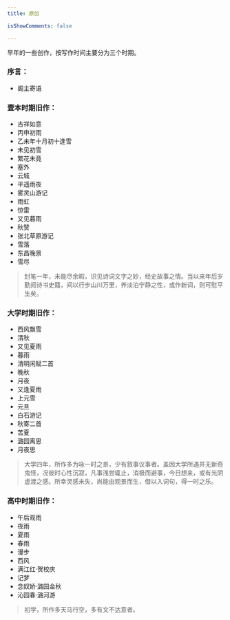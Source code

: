 ```yaml
---
title: 原创

isShowComments: false

---
```


早年的一些创作，按写作时间主要分为三个时期。

### 序言：
 * <router-link to="/blogs/article/阁主寄语">阁主寄语</router-link>

### 壹本时期旧作：
 * <router-link to="/blogs/article/eben/吉祥如意">吉祥如意</router-link>
 * <router-link to="/blogs/article/eben/丙申初雨">丙申初雨</router-link>
 * <router-link to="/blogs/article/eben/乙未年十月初十逢雪">乙未年十月初十逢雪</router-link>
 * <router-link to="/blogs/article/eben/未见初雪">未见初雪</router-link>
 * <router-link to="/blogs/article/eben/繁花未竟">繁花未竟</router-link>
 * <router-link to="/blogs/article/eben/塞外">塞外</router-link>
 * <router-link to="/blogs/article/eben/云城">云城</router-link>
 * <router-link to="/blogs/article/eben/平遥雨夜">平遥雨夜</router-link>
 * <router-link to="/blogs/article/eben/雾灵山游记">雾灵山游记</router-link>
 * <router-link to="/blogs/article/eben/雨虹">雨虹</router-link>
 * <router-link to="/blogs/article/eben/惊雷">惊雷</router-link>
 * <router-link to="/blogs/article/eben/又见暮雨">又见暮雨</router-link>
 * <router-link to="/blogs/article/eben/秋赞">秋赞</router-link>
 * <router-link to="/blogs/article/eben/张北草原游记">张北草原游记</router-link>
 * <router-link to="/blogs/article/eben/雪落">雪落</router-link>
 * <router-link to="/blogs/article/eben/东昌晚景">东昌晚景</router-link>
 * <router-link to="/blogs/article/eben/雪尽">雪尽</router-link>

> 封笔一年，未能尽余暇，识见诗词文字之妙，经史故事之情。当以来年后岁勤阅诗书史籍，间以行步山川万里，养淡泊宁静之性，或作新词，则可慰平生矣。
 
### 大学时期旧作：
 * <router-link to="/blogs/article/daxue/西风飘雪">西风飘雪</router-link>
 * <router-link to="/blogs/article/daxue/清秋">清秋</router-link>
 * <router-link to="/blogs/article/daxue/又见夏雨">又见夏雨</router-link>
 * <router-link to="/blogs/article/daxue/暮雨">暮雨</router-link>
 * <router-link to="/blogs/article/daxue/清明闲赋二首">清明闲赋二首</router-link>
 * <router-link to="/blogs/article/daxue/晚秋">晚秋</router-link>
 * <router-link to="/blogs/article/daxue/月夜">月夜</router-link>
 * <router-link to="/blogs/article/daxue/又逢夏雨">又逢夏雨</router-link>
 * <router-link to="/blogs/article/daxue/上元雪">上元雪</router-link>
 * <router-link to="/blogs/article/daxue/元旦">元旦</router-link>
 * <router-link to="/blogs/article/daxue/白石游记">白石游记</router-link>
 * <router-link to="/blogs/article/daxue/秋寄二首">秋寄二首</router-link>
 * <router-link to="/blogs/article/daxue/苦夏">苦夏</router-link>
 * <router-link to="/blogs/article/daxue/潞园离思">潞园离思</router-link>
 * <router-link to="/blogs/article/daxue/月夜思">月夜思</router-link>

> 大学四年，所作多为咏一时之景，少有叙事议事者。盖因大学所遇并无新奇鬼怪，况彼时心性沉寂，凡事浅尝辄止，消极而避事，今日想来，或有光阴虚渡之感。所幸灵感未失，尚能由观景而生，借以入词句，得一时之乐。

### 高中时期旧作：
 * <router-link to="/blogs/article/gaozhong/午后观雨">午后观雨</router-link>
 * <router-link to="/blogs/article/gaozhong/夜雨">夜雨</router-link>
 * <router-link to="/blogs/article/gaozhong/夏雨">夏雨</router-link>
 * <router-link to="/blogs/article/gaozhong/春雨">春雨</router-link>
 * <router-link to="/blogs/article/gaozhong/漫步">漫步</router-link>
 * <router-link to="/blogs/article/gaozhong/西风">西风</router-link>
 * <router-link to="/blogs/article/gaozhong/满江红·贺校庆">满江红·贺校庆</router-link>
 * <router-link to="/blogs/article/gaozhong/记梦">记梦</router-link>
 * <router-link to="/blogs/article/gaozhong/念奴娇·潞园金秋">念奴娇·潞园金秋</router-link>
 * <router-link to="/blogs/article/gaozhong/沁园春·潞河游">沁园春·潞河游</router-link>

> 初学，所作多天马行空，多有文不达意者。